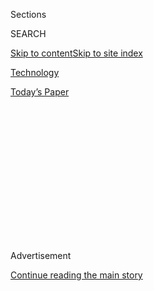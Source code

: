 <div id="app">

<div>

<div>

<div>

<div class="NYTAppHideMasthead css-1q2w90k e1suatyy0">

<div class="section css-ui9rw0 e1suatyy2">

<div class="css-eph4ug er09x8g0">

<div class="css-6n7j50">

</div>

<span class="css-1dv1kvn">Sections</span>

<div class="css-10488qs">

<span class="css-1dv1kvn">SEARCH</span>

</div>

[Skip to content](#site-content)[Skip to site
index](#site-index)

</div>

<div id="masthead-section-label" class="css-1wr3we4 eaxe0e00">

[Technology](https://www.nytimes.com/section/technology)

</div>

<div class="css-10698na e1huz5gh0">

</div>

</div>

<div id="masthead-bar-one" class="section hasLinks css-15hmgas e1csuq9d3">

<div class="css-uqyvli e1csuq9d0">

</div>

<div class="css-1uqjmks e1csuq9d1">

</div>

<div class="css-9e9ivx">

[](https://myaccount.nytimes.com/auth/login?response_type=cookie&client_id=vi)

</div>

<div class="css-1bvtpon e1csuq9d2">

[Today’s
Paper](https://www.nytimes.com/section/todayspaper)

</div>

</div>

</div>

</div>

<div data-aria-hidden="false">

<div id="site-content" data-role="main">

<div>

<div class="css-1aor85t" style="opacity:0.000000001;z-index:-1;visibility:hidden">

<div class="css-1hqnpie">

<div class="css-epjblv">

<span class="css-17xtcya">[Technology](/section/technology)</span><span class="css-x15j1o">|</span><span class="css-fwqvlz">U.S.
Fines ZTE of China $1.19 Billion for Breaching
Sanctions</span>

</div>

<div class="css-k008qs">

<div class="css-1iwv8en">

<span class="css-18z7m18"></span>

<div>

</div>

</div>

<span class="css-1n6z4y">https://nyti.ms/2mBHfXa</span>

<div class="css-1705lsu">

<div class="css-4xjgmj">

<div class="css-4skfbu" data-role="toolbar" data-aria-label="Social Media Share buttons, Save button, and Comments Panel with current comment count" data-testid="share-tools">

  - 
  - 
  - 
  - 
    
    <div class="css-6n7j50">
    
    </div>

  - 

</div>

</div>

</div>

</div>

</div>

</div>

<div id="NYT_TOP_BANNER_REGION" class="css-13pd83m">

</div>

<div id="top-wrapper" class="css-1sy8kpn">

<div id="top-slug" class="css-l9onyx">

Advertisement

</div>

[Continue reading the main
story](#after-top)

<div class="ad top-wrapper" style="text-align:center;height:100%;display:block;min-height:250px">

<div id="top" class="place-ad" data-position="top" data-size-key="top">

</div>

</div>

<div id="after-top">

</div>

</div>

<div id="sponsor-wrapper" class="css-1hyfx7x">

<div id="sponsor-slug" class="css-19vbshk">

Supported by

</div>

[Continue reading the main
story](#after-sponsor)

<div id="sponsor" class="ad sponsor-wrapper" style="text-align:center;height:100%;display:block">

</div>

<div id="after-sponsor">

</div>

</div>

<div class="css-1vkm6nb ehdk2mb0">

# U.S. Fines ZTE of China $1.19 Billion for Breaching Sanctions

</div>

<div class="css-79elbk" data-testid="photoviewer-wrapper">

<div class="css-z3e15g" data-testid="photoviewer-wrapper-hidden">

</div>

<div class="css-1a48zt4 ehw59r15" data-testid="photoviewer-children">

![<span class="css-16f3y1r e13ogyst0" data-aria-hidden="true">Visitors
used ZTE devices during the Mobile World Congress 2017 on Feb. 27 in
Barcelona. The company’s settlement with the United States is the latest
in a series of skirmishes between the United States and China over
technology
policy.</span><span class="css-cnj6d5 e1z0qqy90" itemprop="copyrightHolder"><span class="css-1ly73wi e1tej78p0">Credit...</span><span><span>David
Ramos/Getty
Images</span></span></span>](https://static01.nyt.com/images/2017/03/08/business/08chinasanctions1/08chinasanctions1-articleInline.jpg?quality=75&auto=webp&disable=upscale)

</div>

</div>

<div class="css-xt80pu e12qa4dv0">

<div class="css-18e8msd">

<div class="css-vp77d3 epjyd6m0">

<div class="css-1baulvz">

By [<span class="css-1baulvz" itemprop="name">Paul
Mozur</span>](https://www.nytimes.com/by/paul-mozur) and
[<span class="css-1baulvz last-byline" itemprop="name">Cecilia
Kang</span>](http://www.nytimes.com/by/cecilia-kang)

</div>

</div>

  - March 7,
    2017

  - 
    
    <div class="css-4xjgmj">
    
    <div class="css-d8bdto" data-role="toolbar" data-aria-label="Social Media Share buttons, Save button, and Comments Panel with current comment count" data-testid="share-tools">
    
      - 
      - 
      - 
      - 
        
        <div class="css-6n7j50">
        
        </div>
    
      - 
    
    </div>
    
    </div>

</div>

<div class="css-tk9fsr">

[阅读简体中文版](http://cn.nytimes.com/business/20170308/zte-china-fine/ "Read in Simplified Chinese")

</div>

</div>

<div class="section meteredContent css-1r7ky0e" name="articleBody" itemprop="articleBody">

<div class="css-1fanzo5 StoryBodyCompanionColumn">

<div class="css-53u6y8">

HONG KONG — As one of China’s few truly international technology
companies, ZTE is often held up by Beijing as part of a new generation
of firms that is able to compete beyond Chinese borders.

On Tuesday, the United States government made an example of ZTE in a
different way.

As part of [a settlement for breaking sanctions and selling electronics
to
Iran](https://www.nytimes.com/2016/03/08/technology/us-restricts-sales-to-zte-saying-it-breached-sanctions.html)
and North Korea, ZTE agreed to plead guilty and pay $1.19 billion in
fines, the United States Department of Commerce said in [an
announcement](https://www.commerce.gov/news/press-releases/2017/03/secretary-commerce-wilbur-l-ross-jr-announces-119-billion-penalty).
The penalty is the largest criminal fine in a United States sanctions
case.

The action is the latest in a series of skirmishes between the United
States and China over technology policy. It also offered a chance for
President Trump’s young administration to make a statement about the
seriousness of United States sanctions. In addition to ZTE, the Commerce
Department is also investigating the company’s larger Chinese rival,
Huawei, for violating United States sanctions.

“We are putting the world on notice: The games are over,” said Commerce
Secretary Wilbur L. Ross. “Those who flout our economic sanctions and
export control laws will not go unpunished — they will suffer the
harshest of consequences.”

</div>

</div>

<div class="css-1fanzo5 StoryBodyCompanionColumn">

<div class="css-53u6y8">

ZTE was found to have breached United States sanctions against Iran by
selling American-made goods to the country last March. At the time, the
Commerce Department said it would force American companies to obtain a
special license to sell to ZTE, which makes smartphones and
telecommunications infrastructure equipment. The restrictions would have
had the potential to cripple ZTE’s supply chain.

The ban, however, was never put in place, and instead the Chinese
company was given a series of reprieves.

Still, ZTE, which is China’s second-largest maker of telecom equipment,
has not fared well over the past year. Its revenue from the expansion of
China’s 4G cellular networks has slowed and its smartphone business has
faced major competition from new Chinese handset makers, as well as
Huawei.

On Tuesday, the Commerce Department said that along with selling
prohibited American electronics to build Iran’s telecom networks, ZTE
also made 283 shipments of microprocessors, servers and routers to North
Korea, violating American embargoes in that country as well.

“ZTE engaged in an elaborate scheme to acquire U.S.-origin items, send
the items to Iran and mask its involvement in those exports,” said the
acting assistant attorney general, Mary B. McCord. “The plea agreement
alleges that the highest levels of management within the company
approved the scheme.”

</div>

</div>

<div class="css-1fanzo5 StoryBodyCompanionColumn">

<div class="css-53u6y8">

She added that ZTE repeatedly lied to and misled federal investigators,
its own lawyers and internal investigators.

In a statement, ZTE said that it had strengthened its compliance
policies and undergone a shake-up of top leaders; the company named a
new chief executive last April.

“ZTE acknowledges the mistakes it made, takes responsibility for them
and remains committed to positive change in the company,” said Zhao
Xianming, chairman and chief executive of ZTE.

Although China and the United States have occasionally traded barbs over
technology policy and cyberattacks, the actions against ZTE by the
United States government have not had a major impact on the relationship
of the two countries, though Beijing could respond harshly to the new
fine.

It is unclear whether the Commerce Department has completed its
investigations into Chinese telecom equipment makers.

In a rare step accompanying the announcement last March, the Commerce
Department provided two internal ZTE documents.

One, from 2011 and signed by several senior ZTE executives, detailed how
the company had “ongoing projects in all five major embargoed countries
— Iran, Sudan, North Korea, Syria and Cuba.” Another document laid out
in a complex flow chart a method for circumventing United States export
controls.

</div>

</div>

<div class="css-1fanzo5 StoryBodyCompanionColumn">

<div class="css-53u6y8">

Citing an unnamed company as a model for circumventing United States
sanctions, that second document seemed to [implicate ZTE’s more
politically important rival,
Huawei](https://www.nytimes.com/2016/03/19/technology/zte-document-raises-questions-about-huawei-and-sanctions.html).

The New York Times reported last year that the United States government
was also investigating whether Huawei broke export controls. The
Commerce Department [subpoenaed
Huawei](https://www.nytimes.com/2016/06/03/technology/huawei-technologies-subpoena-iran-north-korea.html),
demanding it turn over all information regarding the export or re-export
of American technology to Cuba, Iran, North Korea, Sudan and Syria.

Huawei has said it is committed to complying with laws and regulations
where it operates.

Huawei and ZTE are private companies, but they have deep ties to the
Chinese government, in part because they supply much of the equipment
that makes the country’s telecom backbone function.

</div>

</div>

</div>

<div>

</div>

<div>

</div>

<div>

</div>

<div>

<div id="bottom-wrapper" class="css-1ede5it">

<div id="bottom-slug" class="css-l9onyx">

Advertisement

</div>

[Continue reading the main
story](#after-bottom)

<div id="bottom" class="ad bottom-wrapper" style="text-align:center;height:100%;display:block;min-height:90px">

</div>

<div id="after-bottom">

</div>

</div>

</div>

</div>

</div>

## Site Index

<div>

</div>

## Site Information Navigation

  - [© <span>2020</span> <span>The New York Times
    Company</span>](https://help.nytimes.com/hc/en-us/articles/115014792127-Copyright-notice)

<!-- end list -->

  - [NYTCo](https://www.nytco.com/)
  - [Contact
    Us](https://help.nytimes.com/hc/en-us/articles/115015385887-Contact-Us)
  - [Work with us](https://www.nytco.com/careers/)
  - [Advertise](https://nytmediakit.com/)
  - [T Brand Studio](http://www.tbrandstudio.com/)
  - [Your Ad
    Choices](https://www.nytimes.com/privacy/cookie-policy#how-do-i-manage-trackers)
  - [Privacy](https://www.nytimes.com/privacy)
  - [Terms of
    Service](https://help.nytimes.com/hc/en-us/articles/115014893428-Terms-of-service)
  - [Terms of
    Sale](https://help.nytimes.com/hc/en-us/articles/115014893968-Terms-of-sale)
  - [Site
    Map](https://spiderbites.nytimes.com)
  - [Help](https://help.nytimes.com/hc/en-us)
  - [Subscriptions](https://www.nytimes.com/subscription?campaignId=37WXW)

</div>

</div>

</div>

</div>
